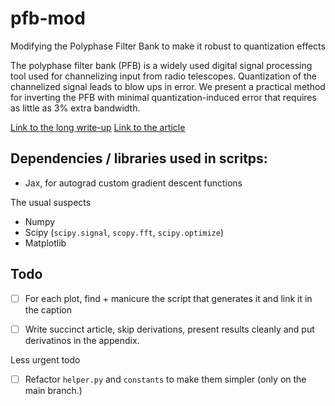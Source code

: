 # pfb-mod
Modifying the Polyphase Filter Bank to make it robust to quantization effects

The polyphase filter bank (PFB) is a widely used digital signal processing tool used for channelizing input from radio telescopes. Quantization of the channelized signal leads to blow ups in error. We present a practical method for inverting the PFB with minimal quantization-induced error that requires as little as 3\% extra bandwidth.

[Link to the long write-up](https://www.overleaf.com/1895914395bjkqwzjzgkrp) 
[Link to the article]() 

## Dependencies / libraries used in scritps:
- Jax, for autograd custom gradient descent functions

The usual suspects
- Numpy
- Scipy (``scipy.signal``, ``scopy.fft``, ``scipy.optimize``)
- Matplotlib

## Todo
- [ ] For each plot, find + manicure the script that generates it and link it in the caption
- [ ] Write succinct article, skip derivations, present results cleanly and put derivatinos in the appendix. 


Less urgent todo
- [ ] Refactor `helper.py` and `constants` to make them simpler (only on the main branch.) 




